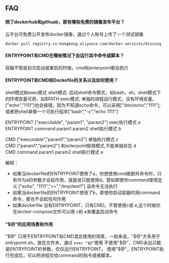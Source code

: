## FAQ

#### 除了dockerhub和githuab，那有哪些免费的镜像发布平台？

云平台可免费公开发布docker镜像，通过个人账号上传了一个测试镜像
```
docker pull registry.cn-hongkong.aliyuncs.com/docker-services/discuzq
```

#### ENTRYPOINT和CMD在哪些情况下会运行其中命令或脚本？

容器不管是初次启动或重启的时候，cmd和enterpoint都会执行

#### ENTRYPOINT和CMD和Dockefile的关系以及如何使用？

shell模式和exec模式
shell模式: 启动shell命令模式，如bash，sh。shell模式下的环境变量可用，如$PATH
exec模式: 单独的进程运行模式，没有环境变量。["echo","1111"]也会报错，因为不知道echo命令，可以采用["/bin/echo","1111"];或者把shell单做一个可执行程序["bash","-c","echo 1111"]`

ENTRYPOINT ["executable", "param1", "param2"] exec执行模式   a  
ENTRYPOINT command param1 param2  shell执行模式   b  

CMD ["executable","param1","param2"] 单独执行模式 c  
CMD ["param1","param2"] 和enterpoint联用模式,不能单独存在 d  
CMD command param1 param2  shell执行模式 e  

解释：
 - 如果当dockerfile的ENTRYPOINT使用了a，你想使用cmd做额外命令时，只有作为a的参数才会起作用，就是说只能使用d。譬如即使你command使用定义 ["echo", "1111",">>","/tmp/test1"] 该命令无法执行
 - 如果当dockerfile的ENTRYPOINT使用了b，即使你启动容器时用command命令，那也不会起任何作用
 - 如果dockerfile 没有ENTRYPOINT，只有CMD。不管使用c或 e,这个时候你在docker-compose文件可以用 c和 e来覆盖启动命令


#### "$@"的应用场景和作用

"$@" 只用于ENTRYPOINT和CMD混合使用的场景，一般来说，"$@"大多用于entrypoint.sh，放在文件末，通过 `exec "$@"`使用 
不使用"$@"，CMD永远只能是ENTRYPOINT的参数，仅仅运行ENTRYPOINT。
使用"$@"，ENTRYPOINT执行完成后，可以把进程交给command的指令或者脚本。

